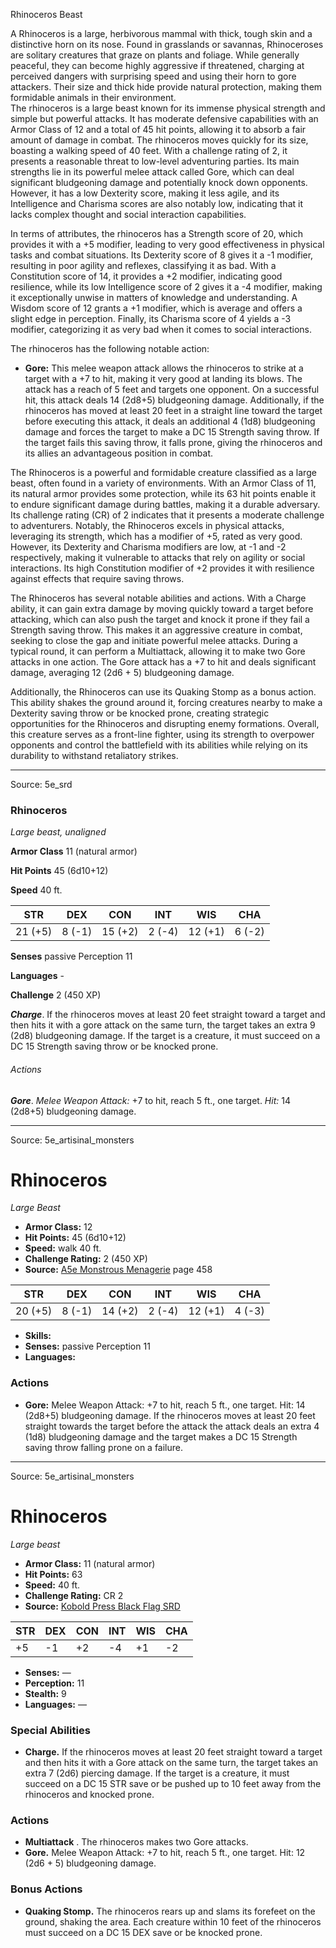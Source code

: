 <MonsterName/>Rhinoceros</MonsterName>
<CreatureType/>Beast</CreatureType>

<summary>A Rhinoceros is a large, herbivorous mammal with thick, tough skin and a distinctive horn on its nose. Found in grasslands or savannas, Rhinoceroses are solitary creatures that graze on plants and foliage. While generally peaceful, they can become highly aggressive if threatened, charging at perceived dangers with surprising speed and using their horn to gore attackers. Their size and thick hide provide natural protection, making them formidable animals in their environment.</summary>

<summary>The rhinoceros is a large beast known for its immense physical strength and simple but powerful attacks. It has moderate defensive capabilities with an Armor Class of 12 and a total of 45 hit points, allowing it to absorb a fair amount of damage in combat. The rhinoceros moves quickly for its size, boasting a walking speed of 40 feet. With a challenge rating of 2, it presents a reasonable threat to low-level adventuring parties. Its main strengths lie in its powerful melee attack called Gore, which can deal significant bludgeoning damage and potentially knock down opponents. However, it has a low Dexterity score, making it less agile, and its Intelligence and Charisma scores are also notably low, indicating that it lacks complex thought and social interaction capabilities.</summary>

<detail>

In terms of attributes, the rhinoceros has a Strength score of 20, which provides it with a +5 modifier, leading to very good effectiveness in physical tasks and combat situations. Its Dexterity score of 8 gives it a -1 modifier, resulting in poor agility and reflexes, classifying it as bad. With a Constitution score of 14, it provides a +2 modifier, indicating good resilience, while its low Intelligence score of 2 gives it a -4 modifier, making it exceptionally unwise in matters of knowledge and understanding. A Wisdom score of 12 grants a +1 modifier, which is average and offers a slight edge in perception. Finally, its Charisma score of 4 yields a -3 modifier, categorizing it as very bad when it comes to social interactions.

The rhinoceros has the following notable action:

- **Gore:** This melee weapon attack allows the rhinoceros to strike at a target with a +7 to hit, making it very good at landing its blows. The attack has a reach of 5 feet and targets one opponent. On a successful hit, this attack deals 14 (2d8+5) bludgeoning damage. Additionally, if the rhinoceros has moved at least 20 feet in a straight line toward the target before executing this attack, it deals an additional 4 (1d8) bludgeoning damage and forces the target to make a DC 15 Strength saving throw. If the target fails this saving throw, it falls prone, giving the rhinoceros and its allies an advantageous position in combat.

The Rhinoceros is a powerful and formidable creature classified as a large beast, often found in a variety of environments. With an Armor Class of 11, its natural armor provides some protection, while its 63 hit points enable it to endure significant damage during battles, making it a durable adversary. Its challenge rating (CR) of 2 indicates that it presents a moderate challenge to adventurers. Notably, the Rhinoceros excels in physical attacks, leveraging its strength, which has a modifier of +5, rated as very good. However, its Dexterity and Charisma modifiers are low, at -1 and -2 respectively, making it vulnerable to attacks that rely on agility or social interactions. Its high Constitution modifier of +2 provides it with resilience against effects that require saving throws.

The Rhinoceros has several notable abilities and actions. With a Charge ability, it can gain extra damage by moving quickly toward a target before attacking, which can also push the target and knock it prone if they fail a Strength saving throw. This makes it an aggressive creature in combat, seeking to close the gap and initiate powerful melee attacks. During a typical round, it can perform a Multiattack, allowing it to make two Gore attacks in one action. The Gore attack has a +7 to hit and deals significant damage, averaging 12 (2d6 + 5) bludgeoning damage. 

Additionally, the Rhinoceros can use its Quaking Stomp as a bonus action. This ability shakes the ground around it, forcing creatures nearby to make a Dexterity saving throw or be knocked prone, creating strategic opportunities for the Rhinoceros and disrupting enemy formations. Overall, this creature serves as a front-line fighter, using its strength to overpower opponents and control the battlefield with its abilities while relying on its durability to withstand retaliatory strikes.</detail>



---

Source: 5e_srd

### Rhinoceros

*Large beast, unaligned*

**Armor Class** 11 (natural armor)

**Hit Points** 45 (6d10+12)

**Speed** 40 ft.

| STR     | DEX    | CON     | INT    | WIS     | CHA    |
|---------|--------|---------|--------|---------|--------|
| 21 (+5) | 8 (-1) | 15 (+2) | 2 (-4) | 12 (+1) | 6 (-2) |

**Senses** passive Perception 11

**Languages** -

**Challenge** 2 (450 XP)

***Charge***. If the rhinoceros moves at least 20 feet straight toward a target and then hits it with a gore attack on the same turn, the target takes an extra 9 (2d8) bludgeoning damage. If the target is a creature, it must succeed on a DC 15 Strength saving throw or be knocked prone.

###### Actions

***Gore***. *Melee Weapon Attack:* +7 to hit, reach 5 ft., one target. *Hit:* 14 (2d8+5) bludgeoning damage.



---

Source: 5e_artisinal_monsters

# Rhinoceros

*Large* *Beast*

- **Armor Class:** 12
- **Hit Points:** 45 (6d10+12)
- **Speed:** walk 40 ft.
- **Challenge Rating:** 2 (450 XP)
- **Source:** [A5e Monstrous Menagerie](https://enpublishingrpg.com/products/level-up-monstrous-menagerie-a5e) page 458

| STR | DEX | CON | INT | WIS | CHA |
| --- | --- | --- | --- | --- | --- |
| 20 (+5) | 8 (-1) | 14 (+2) | 2 (-4) | 12 (+1) | 4 (-3) |

- **Skills:** 
- **Senses:** passive Perception 11
- **Languages:** 

### Actions

- **Gore:** Melee Weapon Attack: +7 to hit, reach 5 ft., one target. Hit: 14 (2d8+5) bludgeoning damage. If the rhinoceros moves at least 20 feet straight towards the target before the attack  the attack deals an extra 4 (1d8) bludgeoning damage and the target makes a DC 15 Strength saving throw  falling prone on a failure.






---

Source: 5e_artisinal_monsters

# Rhinoceros

*Large beast*

- **Armor Class:** 11 (natural armor)
- **Hit Points:** 63
- **Speed:** 40 ft.
- **Challenge Rating:** CR 2
- **Source:** [Kobold Press Black Flag SRD](https://koboldpress.com/black-flag-roleplaying/)

| STR | DEX | CON | INT | WIS | CHA |
| --- | --- | --- | --- | --- | --- |
| +5 | -1 | +2 | -4 | +1 | -2 |

- **Senses:** —
- **Perception:** 11
- **Stealth:** 9
- **Languages:** —

### Special Abilities

- **Charge.** If the rhinoceros moves at least 20 feet straight toward a target and then hits it with a Gore attack on the same turn, the target takes an extra 7 (2d6) piercing damage. If the target is a creature, it must succeed on a DC 15 STR save or be pushed up to 10 feet away from the rhinoceros and knocked prone.

### Actions

- **Multiattack** . The rhinoceros makes two Gore attacks.
- **Gore.** Melee Weapon Attack: +7 to hit, reach 5 ft., one target. Hit: 12 (2d6 + 5) bludgeoning damage.

### Bonus Actions

- **Quaking Stomp.** The rhinoceros rears up and slams its forefeet on the ground, shaking the area. Each creature within 10 feet of the rhinoceros must succeed on a DC 15 DEX save or be knocked prone.



